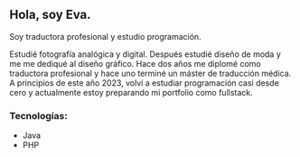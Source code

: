 ## Hola, soy Eva.

Soy traductora profesional y estudio programación.

Estudié fotografía analógica y digital. Después estudié diseño de moda y me me dediqué al diseño gráfico.
Hace dos años me diplomé como traductora profesional y hace uno terminé un máster de traducción médica.
A principios de este año 2023, volví a estudiar programación casi desde cero y actualmente estoy preparando mi portfolio como fullstack.

### Tecnologías:
- Java
- PHP
